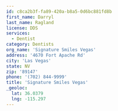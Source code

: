 ```yaml
---
id: c8ca2b3f-fa89-420a-b8a5-0d6bc881fd8b
first_name: Darryl
last_name: Ragland
license: DDS
services:
  - Dentist
category: Dentists
org_name: 'Signature Smiles Vegas'
address: '4670 Fort Apache Rd'
city: 'Las Vegas'
state: NV
zip: '89147'
phone: '(702) 844-9999'
title: 'Signature Smiles Vegas'
_geoloc:
  lat: 36.0379
  lng: -115.297
---
```


